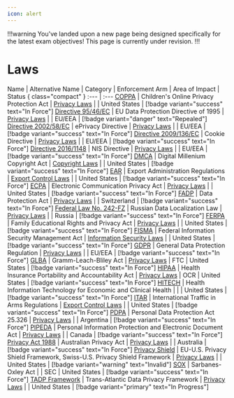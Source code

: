 ```yaml
---
icon: alert
---
```


!!!warning
You've landed upon a new page being designed specifically for the latest exam objectives! This page is currently under revision.
!!!

# Laws

Name | Alternative Name | Category | Enforcement Arm | Area of Impact | Status { class="compact" }
:--- | :---
[COPPA](/laws/coppa.md) | Children's Online Privacy Protection Act | [Privacy Laws](/categories/privacy-laws/) | | United States | [!badge variant="success" text="In Force"]
[Directive 95/46/EC](/laws/directive-95-46-ec.md) | EU Data Protection Directive of 1995 | [Privacy Laws](/categories/privacy-laws) | | EU/EEA | [!badge variant="danger" text="Repealed"]
[Directive 2002/58/EC](/laws/directive-2002-58-ec.md) | ePrivacy Directive | [Privacy Laws](/categories/privacy-laws/) | | EU/EEA | [!badge variant="success" text="In Force"]
[Directive 2009/136/EC](/laws/directive-2009-136-ec.md) | Cookie Directive | [Privacy Laws](/categories/privacy-laws) | | EU/EEA | [!badge variant="success" text="In Force"]
[Directive 2016/1148](/laws/directive-2016-1148.md) | NIS Directive | [Privacy Laws](/categories/privacy-laws) | | EU/EEA | [!badge variant="success" text="In Force"]
[DMCA](/laws/dmca.md) | Digital Millenium Copyright Act | [Copyright Laws](/categories/copyright-laws/) | | United States | [!badge variant="success" text="In Force"]
[EAR](/laws/ear.md) | Export Administration Regulations | [Export Control Laws](/categories/export-control-laws/) | | United States | [!badge variant="success" text="In Force"]
[ECPA](/laws/ecpa.md) | Electronic Communication Privacy Act | [Privacy Laws](/categories/privacy-laws/) | | United States | [!badge variant="success" text="In Force"]
[FADP](/laws/fadp.md) | Data Protection Act | [Privacy Laws](/categories/privacy-laws/) | | Switzerland | [!badge variant="success" text="In Force"]
[Federal Law No. 242-FZ](/laws/federal-law-no-242-fz.md) | Russian Data Localization Law | [Privacy Laws](/categories/privacy-laws/) | | Russia | [!badge variant="success" text="In Force"]
[FERPA](/laws/ferpa.md) | Family Educational Rights and Privacy Act | [Privacy Laws](/categories/privacy-laws/) | | United States | [!badge variant="success" text="In Force"]
[FISMA](/laws/fisma.md) | Federal Information Security Management Act | [Information Security Laws](/categories/information-security-laws/) | | United States | [!badge variant="success" text="In Force"]
[GDPR](/laws/gdpr.md) | General Data Protection Regulation | [Privacy Laws](/categories/privacy-laws/) | | EU/EEA | [!badge variant="success" text="In Force"]
[GLBA](/laws/glba.md) | Gramm-Leach-Bliley Act | [Privacy Laws](/categories/privacy-laws/) | FTC | United States | [!badge variant="success" text="In Force"]
[HIPAA](/laws/hipaa.md) | Health Insurance Portability and Accountability Act | [Privacy Laws](/categories/privacy-laws/) | OCR | United States | [!badge variant="success" text="In Force"]
[HITECH](/laws/hitech.md) | Health Information Technology for Economic and Clinical Health | | | United States | [!badge variant="success" text="In Force"]
[ITAR](/laws/itar.md) | International Traffic in Arms Regulations | [Export Control Laws](/categories/privacy-laws/) | | United States | [!badge variant="success" text="In Force"]
[PDPA](/laws/pdpa.md) | Personal Data Protection Act 25.326 | [Privacy Laws](/categories/privacy-laws/) | | Argentina | [!badge variant="success" text="In Force"]
[PIPEDA](/laws/pipeda.md) | Personal Information Protection and Electronic Document Act | [Privacy Laws](/categories/privacy-laws/) | | Canada | [!badge variant="success" text="In Force"]
[Privacy Act 1988](/laws/privacy-act-1988.md) | Australian Privacy Act | [Privacy Laws](/categories/privacy-laws/) | | Australia | [!badge variant="success" text="In Force"]
[Privacy Shield](/laws/privacy-shield.md) | EU-U.S. Privacy Shield Framework, Swiss-U.S. Privacy Shield Framework | [Privacy Laws](/categories/privacy-laws/) | | United States | [!badge variant="warning" text="Invalid"]
[SOX](/laws/sox.md) | Sarbanes-Oxley Act | | SEC | United States | [!badge variant="success" text="In Force"]
[TADP Framework](/laws/tadp-framework.md) | Trans-Atlantic Data Privacy Framework | [Privacy Laws](/categories/privacy-laws/) | | United States | [!badge variant="primary" text="In Progress"]
